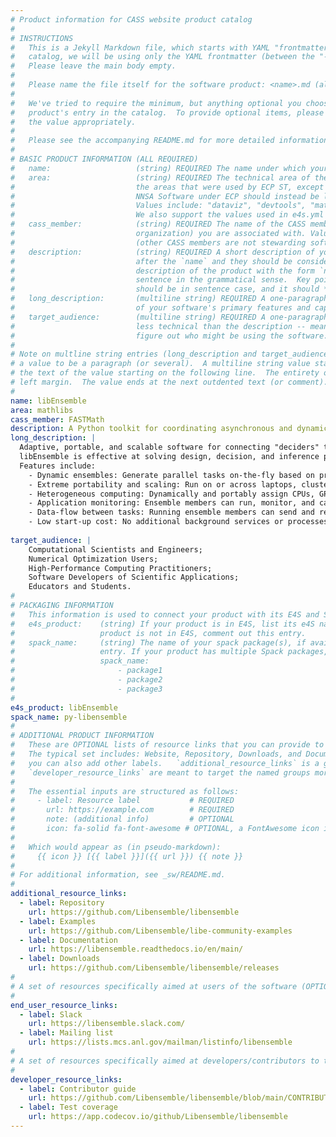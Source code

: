 ```yaml
---
# Product information for CASS website product catalog
#
# INSTRUCTIONS
#   This is a Jekyll Markdown file, which starts with YAML "frontmatter." For the product
#   catalog, we will be using only the YAML frontmatter (between the "---" seperators).
#   Please leave the main body empty.
#
#   Please name the file itself for the software product: <name>.md (all lowercase)
#
#   We've tried to require the minimum, but anything optional you choose to add will enrich your
#   product's entry in the catalog.  To provide optional items, please uncomment the keys and complete
#   the value appropriately.
#
#   Please see the accompanying README.md for more detailed information and guidance.
#
# BASIC PRODUCT INFORMATION (ALL REQUIRED)
#   name:                   (string) REQUIRED The name under which your product should appear in the catalog
#   area:                   (string) REQUIRED The technical area of the product.  For now, we are using
#                           the areas that were used by ECP ST, except that anything that was categorized as
#                           NNSA Software under ECP should instead be listed under the appropriate "real" area:
#                           Values include: "dataviz", "devtools", "mathlibs", "pmr", "sweco".
#                           We also support the values used in e4s.yml files, though we prefer those above.
#   cass_member:            (string) REQUIRED The name of the CASS member organization (aka software stewardship
#                           organization) you are associated with. Values include: "FASTMath", "PEOS", "RAPIDS", "S4PST", "STEP".
#                           (other CASS members are not stewarding software products, as far as we know: COLABS, CORSA, SWAS)
#   description:            (string) REQUIRED A short description of your software.  The `description` is always shown immediately
#                           after the `name` and they should be considered together as, in effect constructing a sentence-length
#                           description of the product with the form `name: desciption`.  However it does not need to be a complete
#                           sentence in the grammatical sense.  Key points: The `description` should *not* repeat the `name`, it
#                           should be in sentence case, and it should *not* end with a period.
#   long_description:       (multiline string) REQUIRED A one-paragraph description of your software. A brief, moderately technical description
#                           of your software's primary features and capabilities.
#   target_audience:        (multiline string) REQUIRED A one-paragraph description of who should be interested in your software.  This should be
#                           less technical than the description -- meant to guide someone who's inexpert or just trying to
#                           figure out who might be using the software.
#
# Note on multline string entries (long_description and target_audience): YAML supports a multiline string entry that allows
# a value to be a paragraph (or several).  A multiline string value starts with a pipe ("|") following the colon of the key, with
# the text of the value starting on the following line.  The entirety of the value should be indented by 2-4 spaces from the
# left margin.  The value ends at the next outdented text (or comment).
#
name: libEnsemble
area: mathlibs
cass_member: FASTMath
description: A Python toolkit for coordinating asynchronous and dynamic ensembles of calculations
long_description: |
  Adaptive, portable, and scalable software for connecting "deciders" to experiments or simulations.
  libEnsemble is effective at solving design, decision, and inference problems on parallel resources.
  Features include: 
    - Dynamic ensembles: Generate parallel tasks on-the-fly based on previous computations.
    - Extreme portability and scaling: Run on or across laptops, clusters, and leadership-class machines.
    - Heterogeneous computing: Dynamically and portably assign CPUs, GPUs, or multiple nodes.
    - Application monitoring: Ensemble members can run, monitor, and cancel apps.
    - Data-flow between tasks: Running ensemble members can send and receive data.
    - Low start-up cost: No additional background services or processes required.
  
target_audience: |
    Computational Scientists and Engineers;
    Numerical Optimization Users;
    High-Performance Computing Practitioners;
    Software Developers of Scientific Applications;
    Educators and Students.
#
# PACKAGING INFORMATION
#   This information is used to connect your product with its E4S and Spack packages, if available.
#   e4s_product:    (string) If your product is in E4S, list its e4S name here (may be different than `name`). If your
#                   product is not in E4S, comment out this entry.
#   spack_name:     (string) The name of your spack package(s), if available.  If you don't have a Spack package, comment out this
#                   entry. If your product has multiple Spack packages, list them using YAML list syntax:
#                   spack_name:
#                       - package1
#                       - package2
#                       - package3
#
e4s_product: libEnsemble 
spack_name: py-libensemble
#
# ADDITIONAL PRODUCT INFORMATION
#   These are OPTIONAL lists of resource links that you can provide to make your catalog entry more useful.
#   The typical set includes: Website, Repository, Downloads, and Documentation, but all of these are optional, and
#   you can also add other labels.   `additional_resource_links` is a general category; `end_user_resource_links` and
#   `developer_resource_links` are meant to target the named groups more specifically.  Use them as you like.
#
#   The essential inputs are structured as follows:
#     - label: Resource label           # REQUIRED
#       url: https://example.com        # REQUIRED
#       note: (additional info)         # OPTIONAL
#       icon: fa-solid fa-font-awesome # OPTIONAL, a FontAwesome icon identifier
#
#   Which would appear as (in pseudo-markdown):
#     {{ icon }} [{{ label }}]({{ url }}) {{ note }}
#
# For additional information, see _sw/README.md.
#
additional_resource_links:
  - label: Repository
    url: https://github.com/Libensemble/libensemble
  - label: Examples
    url: https://github.com/Libensemble/libe-community-examples
  - label: Documentation
    url: https://libensemble.readthedocs.io/en/main/
  - label: Downloads
    url: https://github.com/Libensemble/libensemble/releases
#
# A set of resources specifically aimed at users of the software (OPTIONAL)
#
end_user_resource_links:
  - label: Slack
    url: https://libensemble.slack.com/
  - label: Mailing list
    url: https://lists.mcs.anl.gov/mailman/listinfo/libensemble 
#
# A set of resources specifically aimed at developers/contributors to the software (OPTIONAL)
#
developer_resource_links:
  - label: Contributor guide 
    url: https://github.com/Libensemble/libensemble/blob/main/CONTRIBUTING.rst
  - label: Test coverage
    url: https://app.codecov.io/github/Libensemble/libensemble
---
```

